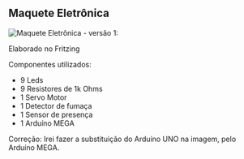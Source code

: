 ## Maquete Eletrônica


![Maquete Eletrônica - versão 1:](https://github.com/CaioMeira/Projeto_Integrador_II_2021/blob/main/Imagens/Maquete%20Eletr%C3%B4nica.png?raw=true)


Elaborado no Fritzing


Componentes utilizados:

- 9 Leds
- 9 Resistores de 1k Ohms
- 1 Servo Motor
- 1 Detector de fumaça
- 1 Sensor de presença
- 1 Arduíno MEGA











Correção: Irei fazer a substituição do Arduíno UNO na imagem, pelo Arduíno MEGA.
